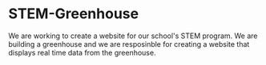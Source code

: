 # STEM-Greenhouse
We are working to create a website for our school's STEM program. We are building a greenhouse and we are resposinble for creating a website that displays real time data from the greenhouse. 



